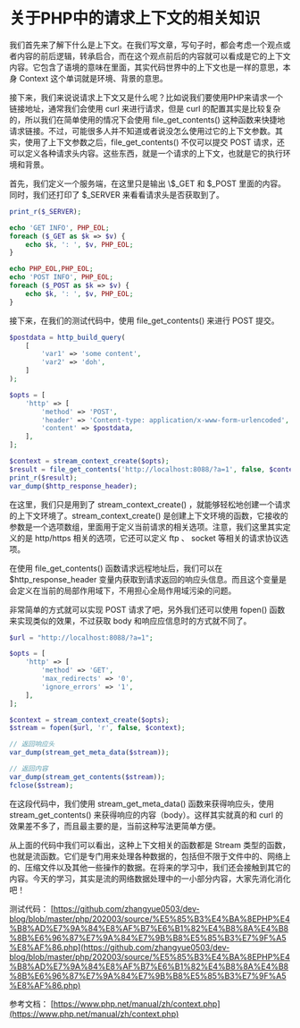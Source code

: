 # 关于PHP中的请求上下文的相关知识

我们首先来了解下什么是上下文。在我们写文章，写句子时，都会考虑一个观点或者内容的前后逻辑，转承启合，而在这个观点前后的内容就可以看成是它的上下文内容。它包含了语境的意味在里面，其实代码世界中的上下文也是一样的意思，本身 Context 这个单词就是环境、背景的意思。

接下来，我们来说说请求上下文又是什么呢？比如说我们要使用PHP来请求一个链接地址，通常我们会使用 curl 来进行请求，但是 curl 的配置其实是比较复杂的，所以我们在简单使用的情况下会使用 file_get_contents() 这种函数来快捷地请求链接。不过，可能很多人并不知道或者说没怎么使用过它的上下文参数。其实，使用了上下文参数之后，file_get_contents() 不仅可以提交 POST 请求，还可以定义各种请求头内容。这些东西，就是一个请求的上下文，也就是它的执行环境和背景。

首先，我们定义一个服务端，在这里只是输出 \\$_GET 和 $_POST 里面的内容。同时，我们还打印了 $_SERVER 来看看请求头是否获取到了。

```php
print_r($_SERVER);

echo 'GET INFO', PHP_EOL;
foreach ($_GET as $k => $v) {
    echo $k, ': ', $v, PHP_EOL;
}

echo PHP_EOL,PHP_EOL;
echo 'POST INFO', PHP_EOL;
foreach ($_POST as $k => $v) {
    echo $k, ': ', $v, PHP_EOL;
}
```

接下来，在我们的测试代码中，使用 file_get_contents() 来进行 POST 提交。

```php
$postdata = http_build_query(
    [
        'var1' => 'some content',
        'var2' => 'doh',
    ]
);

$opts = [
    'http' => [
        'method' => 'POST',
        'header' => 'Content-type: application/x-www-form-urlencoded',
        'content' => $postdata,
    ],
];

$context = stream_context_create($opts);
$result = file_get_contents('http://localhost:8088/?a=1', false, $context);
print_r($result);
var_dump($http_response_header);
```

在这里，我们只是用到了 stream_context_create() ，就能够轻松地创建一个请求的上下文环境了。stream_context_create() 是创建上下文环境的函数，它接收的参数是一个选项数组，里面用于定义当前请求的相关选项。注意，我们这里其实定义的是 http/https 相关的选项，它还可以定义 ftp 、 socket 等相关的请求协议选项。

在使用 file_get_contents() 函数请求远程地址后，我们可以在 $http_response_header 变量内获取到请求返回的响应头信息。而且这个变量是会定义在当前的局部作用域下，不用担心全局作用域污染的问题。

非常简单的方式就可以实现 POST 请求了吧，另外我们还可以使用 fopen() 函数来实现类似的效果，不过获取 body 和响应应信息时的方式就不同了。

```php
$url = "http://localhost:8088/?a=1";

$opts = [
    'http' => [
        'method' => 'GET',
        'max_redirects' => '0',
        'ignore_errors' => '1',
    ],
];

$context = stream_context_create($opts);
$stream = fopen($url, 'r', false, $context);

// 返回响应头
var_dump(stream_get_meta_data($stream));

// 返回内容
var_dump(stream_get_contents($stream));
fclose($stream);
```

在这段代码中，我们使用 stream_get_meta_data() 函数来获得响应头，使用 stream_get_contents() 来获得响应的内容（body）。这样其实就真的和 curl 的效果差不多了，而且最主要的是，当前这种写法更简单方便。

从上面的代码中我们可以看出，这种上下文相关的函数都是 Stream 类型的函数，也就是流函数。它们是专门用来处理各种数据的，包括但不限于文件中的、网络上的、压缩文件以及其他一些操作的数据。在将来的学习中，我们还会接触到其它的内容。今天的学习，其实是流的网络数据处理中的一小部分内容，大家先消化消化吧！

测试代码：
[https://github.com/zhangyue0503/dev-blog/blob/master/php/202003/source/%E5%85%B3%E4%BA%8EPHP%E4%B8%AD%E7%9A%84%E8%AF%B7%E6%B1%82%E4%B8%8A%E4%B8%8B%E6%96%87%E7%9A%84%E7%9B%B8%E5%85%B3%E7%9F%A5%E8%AF%86.php](https://github.com/zhangyue0503/dev-blog/blob/master/php/202003/source/%E5%85%B3%E4%BA%8EPHP%E4%B8%AD%E7%9A%84%E8%AF%B7%E6%B1%82%E4%B8%8A%E4%B8%8B%E6%96%87%E7%9A%84%E7%9B%B8%E5%85%B3%E7%9F%A5%E8%AF%86.php)

参考文档：
[https://www.php.net/manual/zh/context.php](https://www.php.net/manual/zh/context.php)